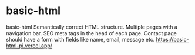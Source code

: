 # basic-html
basic-html
Semantically correct HTML structure.
Multiple pages with a navigation bar.
SEO meta tags in the head of each page.
Contact page should have a form with fields like name, email, message etc.
https://basic-html-pi.vercel.app/
